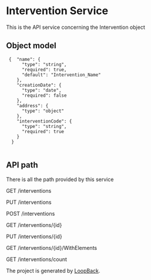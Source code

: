 # Intervention Service
This is the API service concerning the Intervention object

## Object model
```
 {  "name": {
      "type": "string",
      "required": true,
      "default": "Intervention_Name"
    },
    "creationDate": {
      "type": "date",
      "required": false
    },
    "address": {
      "type": "object"
    },
    "interventionCode": {
      "type": "string",
      "required": true
    }
  }
  
```

## API path

There is all the path provided by this service

GET /interventions 

PUT /interventions

POST /interventions 

GET /interventions/{id}

PUT /interventions/{id}

GET /interventions/{id}/WithElements 

GET /interventions/count 


The project is generated by [LoopBack](http://loopback.io).
